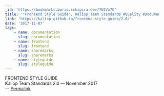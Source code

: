 ```yaml
---
_id: 'https://bookmarks.boris.schapira.dev/?N2Vo7Q'
title: '"Frontend Style Guide", Kaliop Team Standards #Quality #Documentation'
link: 'https://kaliop.github.io/frontend-style-guide/2.0/'
date: '2017-11-07'
tags:
    - name: documentation
      slug: documentation
    - name: frontend
      slug: frontend
    - name: sharemarks
      slug: sharemarks
    - name: styleguide
      slug: styleguide
---
```


FRONTEND STYLE GUIDE<br /> Kaliop Team Standards 2.0 — November 2017 <br>&#8212;
<a href="https://bookmarks.boris.schapira.dev/?N2Vo7Q" title="Permalink">Permalink</a>
